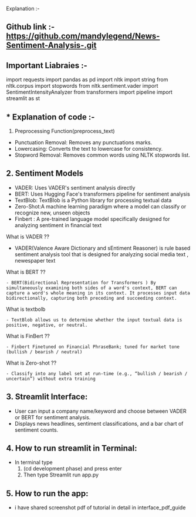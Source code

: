 Explanation :-

## Github link :- https://github.com/mandylegend/News-Sentiment-Analysis-.git 

## Important Liabraies :- 
   import requests
   import pandas as pd
   import nltk
   import string
   from nltk.corpus import stopwords
   from nltk.sentiment.vader import SentimentIntensityAnalyzer
   from transformers import pipeline
   import streamlit as st

## * Explanation of code :-

1. Preprocessing Function(preprocess_text)
  - Punctuation Removal: Removes any punctuations marks.
  - Lowercasing: Converts the text to lowercase for consistency.
  - Stopword Removal: Removes common words using NLTK stopwords  list.

## 2. Sentiment Models
  - VADER: Uses VADER's sentiment analysis directly
  - BERT: Uses Hugging Face's transformers pipeline for sentiment  analysis
  - TextBlob: TextBlob is a Python library for processing textual data
  - Zero-Shot:A machine learning paradigm where a model can classify or recognize new, unseen objects 
  - Finbert : A pre-trained language model specifically designed for analyzing sentiment in financial text 

  What is VADER ??
   - VADER(Valence Aware Dictionary and sEntiment Reasoner) is rule based sentiment analysis tool     that is designed for analyzing social media text , newespaper text 
   
  What is BERT ??
    
    - BERT(Bidirectional Representation for Transformers ) By simultaneously examining both sides of a word's context, BERT can capture a word's whole meaning in its context. It processes input data bidirectionally, capturing both preceding and succeeding context.

  What is textbolb
    
    - TextBlob allows us to determine whether the input textual data is positive, negative, or neutral.

  What is FinBert ??
    
    - Finbert Finetuned on Financial PhraseBank; tuned for market tone (bullish / bearish / neutral)

  What is Zero-shot ??
    
    - Classify into any label set at run‑time (e.g., “bullish / bearish / uncertain”) without extra training

## 3. Streamlit Interface:
  - User can input a company name/keyword and choose between VADER or BERT for sentiment analysis.
  - Displays news headlines, sentiment classifications, and a bar chart of sentiment counts.    


## 4. How to run streamlit in Terminal:
  - In terminal type
      1. (cd development phase) and press enter
      2. Then type Streamlit run app.py

## 5. How to run the app:
  - i have shared screenshot pdf of tutorial in detail in interface_pdf_guide




